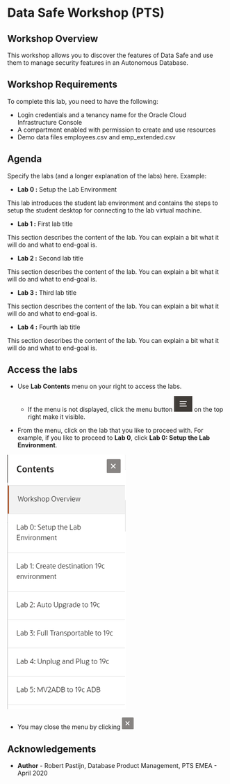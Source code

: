 # Data Safe Workshop (PTS) #

## Workshop Overview ##

This workshop allows you to discover the features of Data Safe and use them to manage security features in an Autonomous Database.

## Workshop Requirements

To complete this lab, you need to have the following:
* Login credentials and a tenancy name for the Oracle Cloud Infrastructure Console
* A compartment enabled with permission to create and use resources
* Demo data files employees.csv and emp_extended.csv


## Agenda

Specify the labs (and a longer explanation of the labs) here. Example:

- **Lab 0 :** Setup the Lab Environment

This lab introduces the student lab environment and contains the steps to setup the student desktop for connecting to the lab virtual machine.

- **Lab 1 :** First lab title

This section describes the content of the lab. You can explain a bit what it will do and what to end-goal is.

- **Lab 2 :** Second lab title

This section describes the content of the lab. You can explain a bit what it will do and what to end-goal is.

- **Lab 3 :** Third lab title

This section describes the content of the lab. You can explain a bit what it will do and what to end-goal is.

- **Lab 4 :** Fourth lab title

This section describes the content of the lab. You can explain a bit what it will do and what to end-goal is.

## Access the labs ##

- Use **Lab Contents** menu on your right to access the labs.
    - If the menu is not displayed, click the menu button ![](./images/menu-button.png) on the top right  make it visible.

- From the menu, click on the lab that you like to proceed with. For example, if you like to proceed to **Lab 0**, click **Lab 0: Setup the Lab Environment**.

![](./images/menu.png "")

- You may close the menu by clicking ![](./images/menu-close.png "")

## Acknowledgements

- **Author** - Robert Pastijn, Database Product Management, PTS EMEA - April 2020
